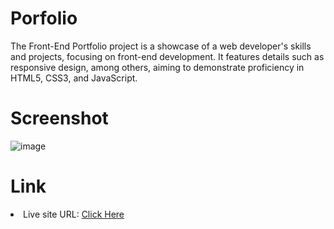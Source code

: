 # Porfolio
The Front-End Portfolio project is a showcase of a web developer's skills and projects, focusing on front-end development. It features details such as responsive design, among others, aiming to demonstrate proficiency in HTML5, CSS3, and JavaScript.

# Screenshot

![image](https://github.com/diogo-s4ntos/Porfolio/assets/117995697/12d892b1-c1cd-4743-8b40-8041f6ba0296)

# Link
<li>Live site URL: <a href="https://diogo-s4ntos.github.io/Porfolio/index">Click Here</a></li>
